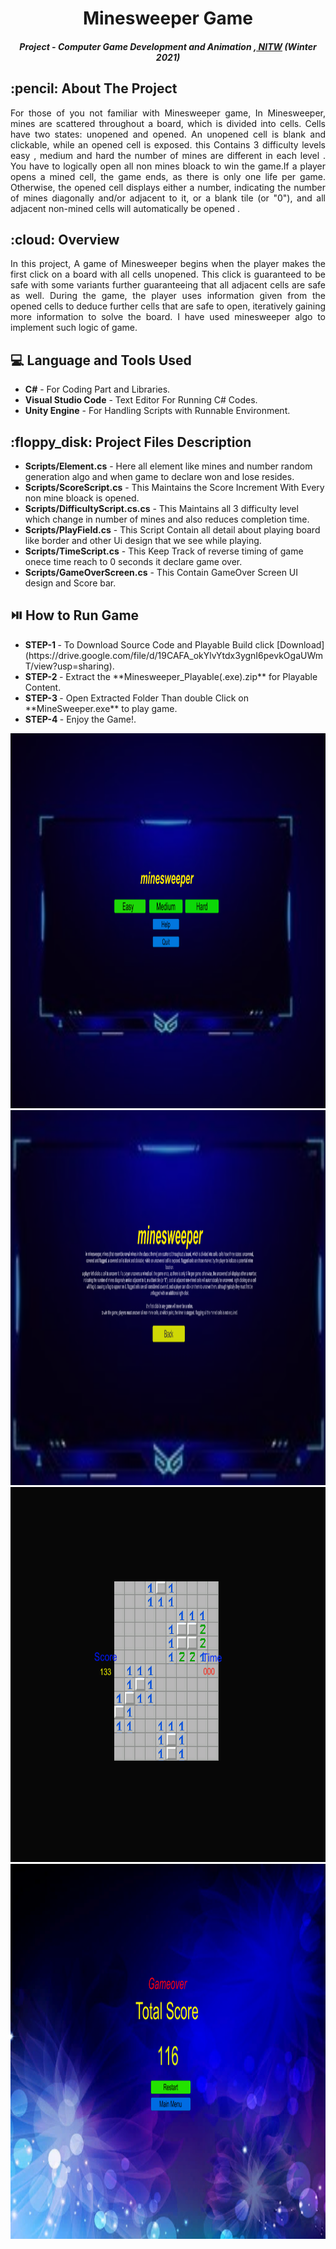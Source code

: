 <h1 align="Center"> Minesweeper Game </h1>

<h5 align="center"> Project - Computer Game Development and Animation ,<a href="https://nitw.ac.in/"> NITW</a> (Winter 2021) </h5>

<!-- ABOUT THE PROJECT -->
<h2 id="about-the-project"> :pencil: About The Project</h2>

<p align="justify"> 
  For those of you not familiar with Minesweeper game, In Minesweeper, mines are scattered throughout a board, which is divided into cells. Cells have two states: unopened and opened. An unopened cell is blank and clickable, while an opened cell is exposed. this Contains 3 difficulty levels easy , medium and hard the number of mines are different in each level . You have to logically open all non mines bloack to win the game.If a player opens a mined cell, the game ends, as there is only one life per game. Otherwise, the opened cell displays either a number, indicating the number of mines diagonally and/or adjacent to it, or a blank tile (or "0"), and all adjacent non-mined cells will automatically be opened .
</p>

<!-- OVERVIEW -->
<h2 id="overview"> :cloud: Overview</h2>

<p align="justify"> 
  In this project, A game of Minesweeper begins when the player makes the first click on a board with all cells unopened. This click is guaranteed to be safe with some variants further guaranteeing that all adjacent cells are safe as well. During the game, the player uses information given from the opened cells to deduce further cells that are safe to open, iteratively gaining more information to solve the board. I have used minesweeper algo to implement such logic of game.
</p>

<!-- PROJECT FILES DESCRIPTION -->
<h2 id="Language-and-tools"> 💻 Language and Tools Used</h2>

<ul>
  <li><b>C#</b> - For Coding Part and Libraries.</li>
  <li><b>Visual Studio Code</b> - Text Editor For Running C# Codes.</li>
  <li><b>Unity Engine</b> - For Handling Scripts with Runnable Environment.</li>
</ul>

<!-- PROJECT FILES DESCRIPTION -->
<h2 id="project-files-description"> :floppy_disk: Project Files Description</h2>

<ul>
  <li><b>Scripts/Element.cs</b> - Here all element like mines and number random generation algo and when game to declare won and lose resides.</li>
  <li><b>Scripts/ScoreScript.cs</b> - This Maintains the Score Increment With Every non mine bloack is opened.</li>
  <li><b>Scripts/DifficultyScript.cs.cs</b> - This Maintains all 3 difficulty level which change in number of mines and also reduces completion time.</li>
  <li><b>Scripts/PlayField.cs</b> - This Script Contain all detail about playing board like border and other Ui design that we see while playing.</li>
  <li><b>Scripts/TimeScript.cs</b> - This Keep Track of reverse timing of game onece time reach to 0 seconds it declare game over.</li>
  <li><b>Scripts/GameOverScreen.cs</b> - This Contain GameOver Screen UI design and Score bar.</li>
</ul>

 
 <h2 id="project-files-description"> ⏯️ How to Run Game</h2>
 <ul>
  <li><b>STEP-1 </b> - To Download Source Code and Playable Build click [Download](https://drive.google.com/file/d/19CAFA_okYlvYtdx3ygnI6pevkOgaUWmT/view?usp=sharing).</li>
  <li><b>STEP-2 </b> - Extract the **Minesweeper_Playable(.exe).zip** for Playable Content.</li>
  <li><b>STEP-3 </b> - Open Extracted Folder Than double Click on **MineSweeper.exe** to play game.</li>
  <li><b>STEP-4 </b> - Enjoy the Game!.</li>
</ul>

<img src="Images/Menu.png" alt="Main-Menu" width="100%" height="600">
<img src="Images/HelpScreen.png" alt="Help" width="100%" height="600">
<img src="Images/GamePlay.png" alt="Gameplay" width="100%" height="600">
<img src="Images/GameOver.png" alt="GameOver" width="100%" height="600">

